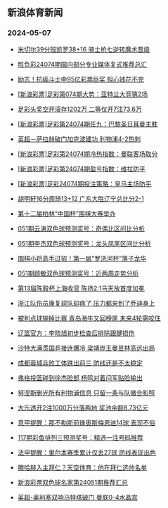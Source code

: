 ## 新浪体育新闻 
### 2024-05-07

+ [米切尔39分班凯罗38+16 骑士抢七逆转魔术晋级](https://sports.sina.com.cn/basketball/nba/2024-05-06/doc-inaufutf3427862.shtml)

+ [胜负彩24074期国内部分专业媒体复式推荐总汇](https://sports.sina.com.cn/l/2024-05-06/doc-inaufyzc3344426.shtml)

+ [励志！抗癌斗士中95亿彩票巨奖 担心钱花不完](https://sports.sina.com.cn/l/2024-05-06/doc-inaufutf3436098.shtml)

+ [[新浪彩票]足彩第074期大势：亚特兰大竞猜2场](https://sports.sina.com.cn/l/2024-05-06/doc-inaufutf3439831.shtml)

+ [足彩头奖空开滚存1202万 二等仅开7注73.6万](https://sports.sina.com.cn/l/2024-05-06/doc-inaufutf3439393.shtml)

+ [[新浪彩票]足彩第24074期任九：巴黎圣日耳曼主胜](https://sports.sina.com.cn/l/2024-05-06/doc-inaufuti1768405.shtml)

+ [英超－萨拉赫破门加克波建功 利物浦4-2热刺](https://sports.sina.com.cn/g/pl/2024-05-06/doc-inaufyzf1645896.shtml)

+ [[新浪彩票]足彩第24074期冷热指数：曼联客场取分](https://sports.sina.com.cn/l/2024-05-06/doc-inaufuti1769245.shtml)

+ [[新浪彩票]足彩第24074期盈亏指数：维拉防平](https://sports.sina.com.cn/l/2024-05-06/doc-inaufyzf1641143.shtml)

+ [[新浪彩票]足彩24074期投注策略：皇马主场防平](https://sports.sina.com.cn/l/2024-05-06/doc-inaufyzc3313215.shtml)

+ [胡明轩16分周琦13+12 广东大胜辽宁总比分2-1](https://sports.sina.com.cn/basketball/cba/2024-05-06/doc-inauihur1133530.shtml)

+ [第十二届柏林“中国杯”围棋大赛举办](https://sports.sina.com.cn/go/2024-05-06/doc-inauhmqx3192845.shtml)

+ [051期云涛双色球预测奖号：奇偶比区间比分析](https://sports.sina.com.cn/l/2024-05-06/doc-inauhfic1578080.shtml)

+ [051期李杰双色球预测奖号：龙头凤尾区间比分析](https://sports.sina.com.cn/l/2024-05-06/doc-inauhfhz3252796.shtml)

+ [围棋小将高手过招！第一届“罗洗河杯”落子龙华](https://sports.sina.com.cn/go/2024-05-06/doc-inauhwet3012792.shtml)

+ [051期顾敏双色球预测奖号：近两周走势分析](https://sports.sina.com.cn/l/2024-05-06/doc-inauhfhz3252121.shtml)

+ [第13届陈毅杯上海收官 陈扬2:1马天放首度加冕](https://sports.sina.com.cn/chess/weiqi/2024-05-06/doc-inauhwet3012070.shtml)

+ [浙江队伤员康复球队却病了 压力都来到了乔迪身上](https://sports.sina.com.cn/china/2024-05-06/doc-inauhmqx3196013.shtml)

+ [被判点球输掉比赛 青岛海牛又回榜尾 未来4轮需咬住](https://sports.sina.com.cn/china/2024-05-06/doc-inauhrwx1436690.shtml)

+ [辽篮官方：李晓旭初步检查后排除跟腱损伤](https://sports.sina.com.cn/basketball/cba/2024-05-06/doc-inauihup2821610.shtml)

+ [沙特大满贯国乒接连爆冷 梁靖崑王曼昱林高远出局](https://sports.sina.com.cn/others/pingpang/2024-05-06/doc-inauianr2912209.shtml)

+ [成都蓉城兵败工体跌出前三 防线还是不太稳定](https://sports.sina.com.cn/china/2024-05-06/doc-inauhmqz1522648.shtml)

+ [弗格投篮碰到徐杰脸部 杨鸣对着闫军贴脸输出](https://sports.sina.com.cn/basketball/cba/2024-05-06/doc-inauianr2928597.shtml)

+ [努涅斯删光所有利物浦信息 只留一条与队徽合影照](https://sports.sina.com.cn/g/pl/2024-05-06/doc-inauhrwx1423780.shtml)

+ [大乐透开2注1000万分落两地 奖池余额8.73亿元](https://sports.sina.com.cn/l/2024-05-06/doc-inauihur1139740.shtml)

+ [意甲提醒：那不勒斯前锋奥斯梅恩进14球 表现不俗](https://sports.sina.com.cn/l/2024-05-06/doc-inaufyzf1675172.shtml)

+ [117期彩鱼排列三预测奖号：精选一注号码推荐](https://sports.sina.com.cn/l/2024-05-06/doc-inauhmqz1514885.shtml)

+ [法甲提醒：里尔本赛季累计仅丢27球 防线表现出色](https://sports.sina.com.cn/l/2024-05-06/doc-inaufyzc3349665.shtml)

+ [滕哈赫入主拜仁？天空体育：他在拜仁选帅名单](https://sports.sina.com.cn/g/pl/2024-05-06/doc-inauhrwx1441505.shtml)

+ [新浪彩票双色球名家第24051期推荐汇总](https://sports.sina.com.cn/l/2024-05-06/doc-inauhfic1590001.shtml)

+ [英超-奥利塞双响马特塔破门 曼联0-4水晶宫](https://sports.sina.com.cn/g/pl/2024-05-07/doc-inauixsp9581421.shtml)

